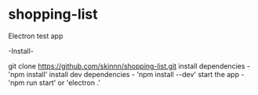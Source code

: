 # shopping-list
Electron test app

-Install-

git clone https://github.com/skinnn/shopping-list.git
install dependencies - 'npm install'
install dev dependencies - 'npm install --dev'
start the app - 'npm run start' or 'electron .'
